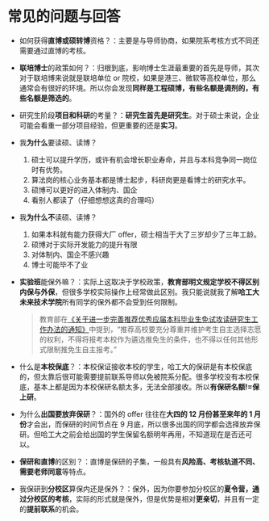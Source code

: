 # 常见的问题与回答

- 如何获得**直博或硕转博**资格？：主要是与导师协商，如果院系考核方式不同还需要通过直博的考核。
- **联培博士**的政策如何？：归根到底，影响博士生涯最重要的首先是导师，其次对于联培博来说就是联培单位 or 院校，如果是港三、微软等高校单位，那么通常会有很好的环境。所以你会发现**同样是工程硕博，有些名额是调剂的，有些名额是筛选的**。
- 研究生阶段**项目和科研**的考量？：**研究生首先是研究生**。对于硕士来说，企业可能会看重一部分项目经验，但更重要的还是**实习**。
- 我**为什么**要读硕、读博？
  1. 硕士可以提升学历，或许有机会增长职业寿命，并且与本科竞争同一岗位时有优势。
  2. 算法岗的核心业务基本都是博士起步，科研岗更是看博士的研究水平。
  3. 硕博可以更好的进入体制内、国企
  4. 看别人都读了（仔细想想这真的合理吗）
- 我**为什么不**读硕、读博？
  1. 如果本科就有能力获得大厂 offer，硕士相当于大了三岁却少了三年工龄。
  2. 硕博对于实际开发能力的提升有限
  3. 对体制内、国企不感兴趣
  4. 博士可能毕不了业
- **实验班**能保外嘛？：实际上这取决于学校政策，**教育部明文规定学校不得区别内保与外保**，但很多学校实际操作上经常做此区别。我只能说就我了解**哈工大未来技术学院**所有同学的保外都不会受到任何限制。

  > 教育部在[《关于进一步完善推荐优秀应届本科毕业生免试攻读研究生工作办法的通知》](http://www.moe.gov.cn/srcsite/A15/moe_778/s3261/201408/t20140804_172730.html)中提到，“推荐高校要充分尊重并维护考生自主选择志愿的权利，不得将报考本校作为遴选推免生的条件，也不得以任何其他形式限制推免生自主报考。”

- 什么是**本校保底**？：本校保证接收本校的学生，哈工大的保研是有本校保底的，但太靠后很可能需要提前联系导师以免被院系分配。很多学校没有本校保底，基本上都是因为本校保研名额太多，无法全部接收。所以**有保研名额!=保上研**。
- 为什么**出国要放弃保研**？：国外的 offer 往往在**大四的 12 月份甚至来年的 1 月份**才会出，而保研的时间节点在 9 月底，所以很多出国的同学都会选择放弃保研。但哈工大之前会给出国的学生保留名额明年再用，不知道现在是否还可以。
- **保研和直博**的区别？：直博是保研的子集，一般具有**风险高、考核轨道不同、需要老师同意**等特点。
- 我保研到**分校区**算保内还是保外？：保外，因为你要参加分校区的**夏令营，通过分校区的考核**，实际的形式就是保外，但是优势是相对**更亲切**，并且有一定的**提前联系**的机会。
